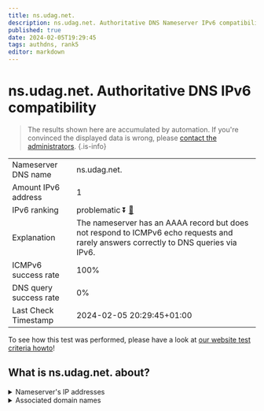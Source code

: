 ```yaml
---
title: ns.udag.net.
description: ns.udag.net. Authoritative DNS Nameserver IPv6 compatibility
published: true
date: 2024-02-05T19:29:45
tags: authdns, rank5
editor: markdown
---
```


# ns.udag.net. Authoritative DNS IPv6 compatibility

> The results shown here are accumulated by automation. If you're convinced the displayed data is wrong, please [contact the administrators](/howto/chat). 
{.is-info}




|   |   |
| - | - |
| Nameserver DNS name | ns.udag.net.
| Amount IPv6 address | 1
| IPv6 ranking | problematic :arrow_double_down: [🔗](/howto/ranking) |
| Explanation | The nameserver has an AAAA record but does not respond to ICMPv6 echo requests and rarely answers correctly to DNS queries via IPv6. |
| ICMPv6 success rate | 100%|
| DNS query success rate | 0% |
| Last Check Timestamp | 2024-02-05 20:29:45+01:00 |

To see how this test was performed, please have a look at [our website test criteria howto](/howto/testcriteria/authdns)!


## What is ns.udag.net. about?




<details>
<summary>Nameserver's IP addresses</summary>

2001:67c:10b8::8

</details>



<details>
<summary>Associated domain names</summary>

www.viforpharma.com

</details>
